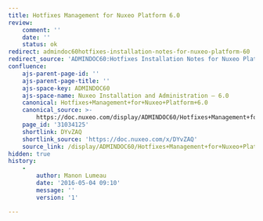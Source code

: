 ```yaml
---
title: Hotfixes Management for Nuxeo Platform 6.0
review:
    comment: ''
    date: ''
    status: ok
redirect: admindoc60hotfixes-installation-notes-for-nuxeo-platform-60
redirect_source: 'ADMINDOC60:Hotfixes Installation Notes for Nuxeo Platform 6.0'
confluence:
    ajs-parent-page-id: ''
    ajs-parent-page-title: ''
    ajs-space-key: ADMINDOC60
    ajs-space-name: Nuxeo Installation and Administration — 6.0
    canonical: Hotfixes+Management+for+Nuxeo+Platform+6.0
    canonical_source: >-
        https://doc.nuxeo.com/display/ADMINDOC60/Hotfixes+Management+for+Nuxeo+Platform+6.0
    page_id: '31034125'
    shortlink: DYvZAQ
    shortlink_source: 'https://doc.nuxeo.com/x/DYvZAQ'
    source_link: /display/ADMINDOC60/Hotfixes+Management+for+Nuxeo+Platform+6.0
hidden: true
history:
    -
        author: Manon Lumeau
        date: '2016-05-04 09:10'
        message: ''
        version: '1'

---
```

